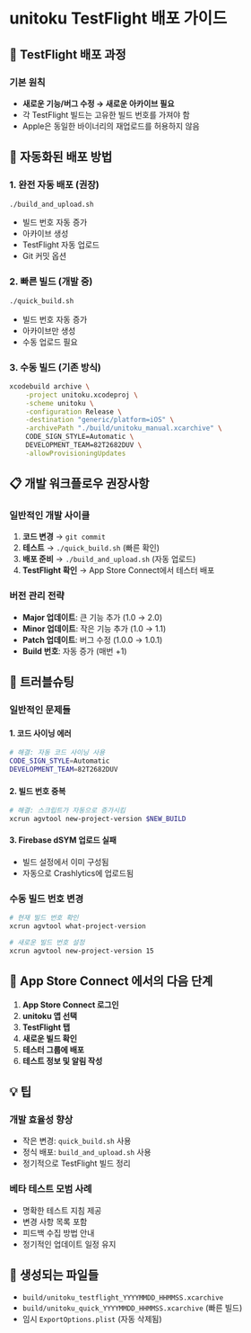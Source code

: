 # unitoku TestFlight 배포 가이드

## 📱 TestFlight 배포 과정

### 기본 원칙
- **새로운 기능/버그 수정 → 새로운 아카이브 필요**
- 각 TestFlight 빌드는 고유한 빌드 번호를 가져야 함
- Apple은 동일한 바이너리의 재업로드를 허용하지 않음

## 🚀 자동화된 배포 방법

### 1. 완전 자동 배포 (권장)
```bash
./build_and_upload.sh
```
- 빌드 번호 자동 증가
- 아카이브 생성
- TestFlight 자동 업로드
- Git 커밋 옵션

### 2. 빠른 빌드 (개발 중)
```bash
./quick_build.sh
```
- 빌드 번호 자동 증가
- 아카이브만 생성
- 수동 업로드 필요

### 3. 수동 빌드 (기존 방식)
```bash
xcodebuild archive \
    -project unitoku.xcodeproj \
    -scheme unitoku \
    -configuration Release \
    -destination "generic/platform=iOS" \
    -archivePath "./build/unitoku_manual.xcarchive" \
    CODE_SIGN_STYLE=Automatic \
    DEVELOPMENT_TEAM=82T2682DUV \
    -allowProvisioningUpdates
```

## 📋 개발 워크플로우 권장사항

### 일반적인 개발 사이클
1. **코드 변경** → `git commit`
2. **테스트** → `./quick_build.sh` (빠른 확인)
3. **배포 준비** → `./build_and_upload.sh` (자동 업로드)
4. **TestFlight 확인** → App Store Connect에서 테스터 배포

### 버전 관리 전략
- **Major 업데이트**: 큰 기능 추가 (1.0 → 2.0)
- **Minor 업데이트**: 작은 기능 추가 (1.0 → 1.1)
- **Patch 업데이트**: 버그 수정 (1.0.0 → 1.0.1)
- **Build 번호**: 자동 증가 (매번 +1)

## 🔧 트러블슈팅

### 일반적인 문제들

#### 1. 코드 사이닝 에러
```bash
# 해결: 자동 코드 사이닝 사용
CODE_SIGN_STYLE=Automatic
DEVELOPMENT_TEAM=82T2682DUV
```

#### 2. 빌드 번호 중복
```bash
# 해결: 스크립트가 자동으로 증가시킴
xcrun agvtool new-project-version $NEW_BUILD
```

#### 3. Firebase dSYM 업로드 실패
- 빌드 설정에서 이미 구성됨
- 자동으로 Crashlytics에 업로드됨

### 수동 빌드 번호 변경
```bash
# 현재 빌드 번호 확인
xcrun agvtool what-project-version

# 새로운 빌드 번호 설정
xcrun agvtool new-project-version 15
```

## 📱 App Store Connect 에서의 다음 단계

1. **App Store Connect 로그인**
2. **unitoku 앱 선택**
3. **TestFlight 탭**
4. **새로운 빌드 확인**
5. **테스터 그룹에 배포**
6. **테스트 정보 및 알림 작성**

## 💡 팁

### 개발 효율성 향상
- 작은 변경: `quick_build.sh` 사용
- 정식 배포: `build_and_upload.sh` 사용
- 정기적으로 TestFlight 빌드 정리

### 베타 테스트 모범 사례
- 명확한 테스트 지침 제공
- 변경 사항 목록 포함
- 피드백 수집 방법 안내
- 정기적인 업데이트 일정 유지

## 📁 생성되는 파일들
- `build/unitoku_testflight_YYYYMMDD_HHMMSS.xcarchive`
- `build/unitoku_quick_YYYYMMDD_HHMMSS.xcarchive` (빠른 빌드)
- 임시 `ExportOptions.plist` (자동 삭제됨)
